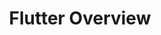 ---
title: Flutter Overview
description: What makes Flutter so Special?
weight: 2
lastmod: 2021-11-11T10:23:30-09:00
draft: false
emoji: 👶
vimeo: 336121012
video_length: 3:20
---